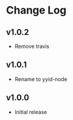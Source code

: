 # Change Log

## v1.0.2

- Remove travis

## v1.0.1

- Rename to yyid-node

## v1.0.0

- Initial release
